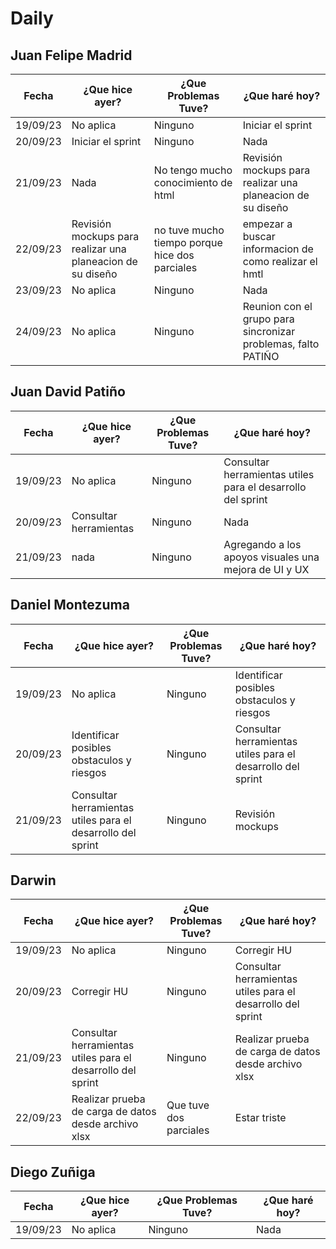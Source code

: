 # Daily

## Juan Felipe Madrid

| Fecha | ¿Que hice ayer? | ¿Que Problemas Tuve? | ¿Que haré hoy? |
| --- | --- | --- | --- |
| 19/09/23 | No aplica | Ninguno | Iniciar el sprint |
| 20/09/23 | Iniciar el sprint | Ninguno | Nada |
| 21/09/23 | Nada| No tengo mucho conocimiento de html | Revisión mockups para realizar una planeacion de su diseño |
| 22/09/23 |  Revisión mockups para realizar una planeacion de su diseño | no tuve mucho tiempo porque hice dos parciales| empezar a buscar informacion de como realizar el hmtl |
| 23/09/23 | No aplica | Ninguno | Nada |
| 24/09/23 | No aplica | Ninguno | Reunion con el grupo para sincronizar problemas, falto PATIÑO |
## Juan David Patiño

| Fecha | ¿Que hice ayer? | ¿Que Problemas Tuve? | ¿Que haré hoy? |
| --- | --- | --- | --- |
| 19/09/23 | No aplica | Ninguno | Consultar herramientas utiles para el desarrollo del sprint |
| 20/09/23 | Consultar herramientas| Ninguno | Nada |
| 21/09/23 | nada | Ninguno | Agregando a los apoyos visuales una mejora de UI y UX |


## Daniel Montezuma

| Fecha | ¿Que hice ayer? | ¿Que Problemas Tuve? | ¿Que haré hoy? |
| --- | --- | --- | --- |
| 19/09/23 | No aplica | Ninguno | Identificar posibles obstaculos y riesgos |
| 20/09/23 | Identificar posibles obstaculos y riesgos | Ninguno | Consultar herramientas utiles para el desarrollo del sprint |
| 21/09/23 | Consultar herramientas utiles para el desarrollo del sprint | Ninguno | Revisión mockups |


## Darwin

| Fecha | ¿Que hice ayer? | ¿Que Problemas Tuve? | ¿Que haré hoy? |
| --- | --- | --- | --- |
| 19/09/23 | No aplica | Ninguno | Corregir HU |
| 20/09/23 | Corregir HU | Ninguno | Consultar herramientas utiles para el desarrollo del sprint |
| 21/09/23 | Consultar herramientas utiles para el desarrollo del sprint | Ninguno | Realizar prueba de carga de datos desde archivo xlsx |
| 22/09/23 |  Realizar prueba de carga de datos desde archivo xlsx | Que tuve dos parciales | Estar triste |

## Diego Zuñiga

| Fecha | ¿Que hice ayer? | ¿Que Problemas Tuve? | ¿Que haré hoy? |
| --- | --- | --- | --- |
| 19/09/23 | No aplica | Ninguno | Nada |
